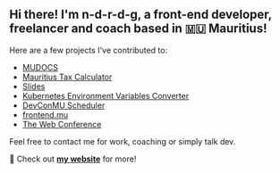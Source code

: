 ## **Hi there! I'm n-d-r-d-g, a front-end developer, freelancer and coach based in 🇲🇺 Mauritius!**

Here are a few projects I've contributed to:

- [MUDOCS](https://github.com/n-d-r-d-g/redesigned/tree/main/mudocs)
- [Mauritius Tax Calculator](https://github.com/n-d-r-d-g/redesigned/tree/main/mauritius_tax_calculator)
- [Slides](https://github.com/n-d-r-d-g/slides)
- [Kubernetes Environment Variables Converter](https://github.com/n-d-r-d-g/k8s-env-converter)
- [DevConMU Scheduler](https://github.com/n-d-r-d-g/devcon-scheduler)
- [frontend.mu](https://github.com/n-d-r-d-g/frontend.mu)
- [The Web Conference](https://github.com/n-d-r-d-g/conference-2024)

Feel free to contact me for work, coaching or simply talk dev.

🚀 Check out [**my website**](https://n-d-r-d-g.com) for more!

<!--
**n-d-r-d-g/n-d-r-d-g** is a ✨ _special_ ✨ repository because its `README.md` (this file) appears on your GitHub profile.

Here are some ideas to get you started:

- 🔭 I’m currently working on ...
- 🌱 I’m currently learning ...
- 👯 I’m looking to collaborate on ...
- 🤔 I’m looking for help with ...
- 💬 Ask me about ...
- 📫 How to reach me: ...
- 😄 Pronouns: ...
- ⚡ Fun fact: ...
-->
